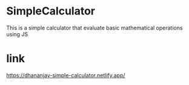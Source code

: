 # SimpleCalculator
 This is a simple calculator that evaluate basic mathematical operations using JS
# link
https://dhananjay-simple-calculator.netlify.app/